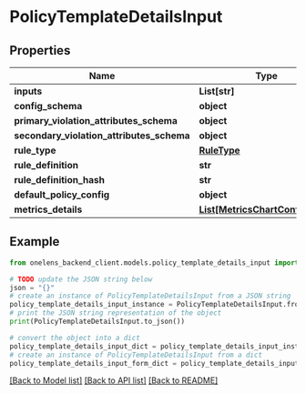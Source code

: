 # PolicyTemplateDetailsInput


## Properties

Name | Type | Description | Notes
------------ | ------------- | ------------- | -------------
**inputs** | **List[str]** |  | [optional] 
**config_schema** | **object** |  | [optional] 
**primary_violation_attributes_schema** | **object** |  | [optional] 
**secondary_violation_attributes_schema** | **object** |  | [optional] 
**rule_type** | [**RuleType**](RuleType.md) |  | [optional] 
**rule_definition** | **str** |  | [optional] 
**rule_definition_hash** | **str** |  | [optional] 
**default_policy_config** | **object** |  | [optional] 
**metrics_details** | [**List[MetricsChartConfigInput]**](MetricsChartConfigInput.md) |  | [optional] 

## Example

```python
from onelens_backend_client.models.policy_template_details_input import PolicyTemplateDetailsInput

# TODO update the JSON string below
json = "{}"
# create an instance of PolicyTemplateDetailsInput from a JSON string
policy_template_details_input_instance = PolicyTemplateDetailsInput.from_json(json)
# print the JSON string representation of the object
print(PolicyTemplateDetailsInput.to_json())

# convert the object into a dict
policy_template_details_input_dict = policy_template_details_input_instance.to_dict()
# create an instance of PolicyTemplateDetailsInput from a dict
policy_template_details_input_form_dict = policy_template_details_input.from_dict(policy_template_details_input_dict)
```
[[Back to Model list]](../README.md#documentation-for-models) [[Back to API list]](../README.md#documentation-for-api-endpoints) [[Back to README]](../README.md)


